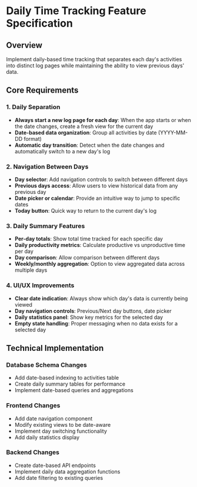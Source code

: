 # Daily Time Tracking Feature Specification

## Overview
Implement daily-based time tracking that separates each day's activities into distinct log pages while maintaining the ability to view previous days' data.

## Core Requirements

### 1. Daily Separation
- **Always start a new log page for each day**: When the app starts or when the date changes, create a fresh view for the current day
- **Date-based data organization**: Group all activities by date (YYYY-MM-DD format)
- **Automatic day transition**: Detect when the date changes and automatically switch to a new day's log

### 2. Navigation Between Days
- **Day selector**: Add navigation controls to switch between different days
- **Previous days access**: Allow users to view historical data from any previous day
- **Date picker or calendar**: Provide an intuitive way to jump to specific dates
- **Today button**: Quick way to return to the current day's log

### 3. Daily Summary Features
- **Per-day totals**: Show total time tracked for each specific day
- **Daily productivity metrics**: Calculate productive vs unproductive time per day
- **Day comparison**: Allow comparison between different days
- **Weekly/monthly aggregation**: Option to view aggregated data across multiple days

### 4. UI/UX Improvements
- **Clear date indication**: Always show which day's data is currently being viewed
- **Day navigation controls**: Previous/Next day buttons, date picker
- **Daily statistics panel**: Show key metrics for the selected day
- **Empty state handling**: Proper messaging when no data exists for a selected day

## Technical Implementation

### Database Schema Changes
- Add date-based indexing to activities table
- Create daily summary tables for performance
- Implement date-based queries and aggregations

### Frontend Changes
- Add date navigation component
- Modify existing views to be date-aware
- Implement day switching functionality
- Add daily statistics display

### Backend Changes
- Create date-based API endpoints
- Implement daily data aggregation functions
- Add date filtering to existing queries
